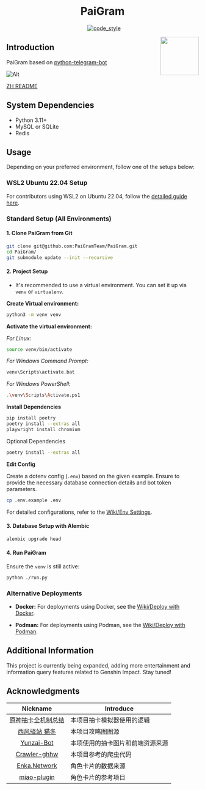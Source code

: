 <h1 align="center">PaiGram</h1>

<div align="center"><img src="https://img.shields.io/badge/python-3.11%2B-blue" alt="">
<img src="https://img.shields.io/badge/works%20on-my%20machine-brightgreen" alt="">
<img src="https://img.shields.io/badge/status-%E5%92%95%E5%92%95%E5%92%95-blue" alt="">
<a href="https://black.readthedocs.io/en/stable/index.html"><img src="https://img.shields.io/badge/code%20style-black-000000.svg" alt="code_style" /></a>
<a href="https://www.codacy.com/gh/PaiGramTeam/PaiGram/dashboard?utm_source=github.com&amp;utm_medium=referral&amp;utm_content=PaiGramTeam/PaiGram&amp;utm_campaign=Badge_Grade"><img src="https://app.codacy.com/project/badge/Grade/ac5844e2b0d14a3e8aa16b9b1b099ce0" alt=""/></a>
</div>

<p>
<img src="https://user-images.githubusercontent.com/70872201/190447002-119a8819-b111-4a96-a0b3-701c5e256137.png" align="right" width="100px" alt="">
<h2 align="left">Introduction</h2>

PaiGram based on [python-telegram-bot](https://github.com/python-telegram-bot/python-telegram-bot)

![Alt](https://repobeats.axiom.co/api/embed/f73c1121006cb86196f83da2170242b7a97f8be0.svg "Repobeats analytics image")

[ZH README](/docs/README_ZH.md)

## System Dependencies

- Python 3.11+
- MySQL or SQLite
- Redis

## Usage

Depending on your preferred environment, follow one of the setups below:

### **WSL2 Ubuntu 22.04 Setup**

For contributors using WSL2 on Ubuntu 22.04, follow the [detailed guide here](/docs/wsl/EN.md).

### **Standard Setup (All Environments)**

#### 1. Clone PaiGram from Git

```bash
git clone git@github.com:PaiGramTeam/PaiGram.git
cd PaiGram/
git submodule update --init --recursive
```

#### 2. Project Setup

- It's recommended to use a virtual environment. You can set it up via `venv` or `virtualenv`.

**Create Virtual environment:**

```bash
python3 -m venv venv
```

**Activate the virtual environment:**

*For Linux:*

```bash
source venv/bin/activate
```

*For Windows Command Prompt:*

```bash
venv\Scripts\activate.bat
```

*For Windows PowerShell:*

```bash
.\venv\Scripts\Activate.ps1
```

**Install Dependencies**

```bash
pip install poetry
poetry install --extras all
playwright install chromium
```

Optional Dependencies

```bash
poetry install --extras all
```

**Edit Config**

Create a dotenv config (`.env`) based on the given example. Ensure to provide the necessary database connection
  details and bot token parameters.

```bash
cp .env.example .env
```

For detailed configurations, refer to the [Wiki/Env Settings](https://github.com/PaiGramTeam/PaiGram/wiki/Env-Settings).

#### 3. Database Setup with Alembic

```bash
alembic upgrade head
```

#### 4. Run PaiGram

Ensure the `venv` is still active:

```bash
python ./run.py
```

### **Alternative Deployments**

- **Docker:** For deployments using Docker, see
  the [Wiki/Deploy with Docker](https://github.com/PaiGramTeam/PaiGram/wiki/Deploy-with-Docker).

- **Podman:** For deployments using Podman, see
  the [Wiki/Deploy with Podman](https://github.com/PaiGramTeam/PaiGram/wiki/Deploy-with-Podman).

## Additional Information

This project is currently being expanded,
adding more entertainment and information query features related to Genshin Impact.
Stay tuned!

## Acknowledgments

|                                Nickname                                 | Introduce        |
|:-----------------------------------------------------------------------:|------------------|
|          [原神抽卡全机制总结](https://www.bilibili.com/read/cv10468091)          | 本项目抽卡模拟器使用的逻辑    |
| [西风驿站 猫冬](https://bbs.mihoyo.com/ys/accountCenter/postList?id=74019947) | 本项目攻略图图源         |
|           [Yunzai-Bot](https://github.com/Le-niao/Yunzai-Bot)           | 本项使用的抽卡图片和前端资源来源 |
|       [Crawler-ghhw](https://github.com/DGP-Studio/Crawler-ghhw)        | 本项目参考的爬虫代码       |
|                  [Enka.Network](https://enka.network)                   | 角色卡片的数据来源        |
|      [miao-plugin](https://github.com/yoimiya-kokomi/miao-plugin)       | 角色卡片的参考项目        |
